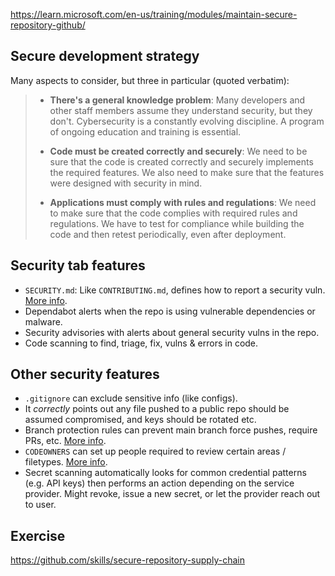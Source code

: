 https://learn.microsoft.com/en-us/training/modules/maintain-secure-repository-github/

## Secure development strategy

Many aspects to consider, but three in particular (quoted verbatim):

> - **There's a general knowledge problem**: Many developers and other staff members assume they understand security, but they don't. Cybersecurity is a constantly evolving discipline. A program of ongoing education and training is essential.
>
> - **Code must be created correctly and securely**: We need to be sure that the code is created correctly and securely implements the required features. We also need to make sure that the features were designed with security in mind.
>
> - **Applications must comply with rules and regulations**: We need to make sure that the code complies with required rules and regulations. We have to test for compliance while building the code and then retest periodically, even after deployment.

## Security tab features

- `SECURITY.md`: Like `CONTRIBUTING.md`, defines how to report a security vuln. [More info](https://docs.github.com/code-security/getting-started/adding-a-security-policy-to-your-repository).
- Dependabot alerts when the repo is using vulnerable dependencies or malware.
- Security advisories with alerts about general security vulns in the repo.
- Code scanning to find, triage, fix, vulns & errors in code.

## Other security features

- `.gitignore` can exclude sensitive info (like configs).
- It _correctly_ points out any file pushed to a public repo should be assumed compromised, and keys should be rotated etc.
- Branch protection rules can prevent main branch force pushes, require PRs, etc. [More info](https://docs.github.com/repositories/configuring-branches-and-merges-in-your-repository/managing-protected-branches/managing-a-branch-protection-rule).
- `CODEOWNERS` can set up people required to review certain areas / filetypes. [More info](https://docs.github.com/github/creating-cloning-and-archiving-repositories/creating-a-repository-on-github/about-code-owners#codeowners-syntax).
- Secret scanning automatically looks for common credential patterns (e.g. API keys) then performs an action depending on the service provider. Might revoke, issue a new secret, or let the provider reach out to user.

## Exercise

https://github.com/skills/secure-repository-supply-chain
